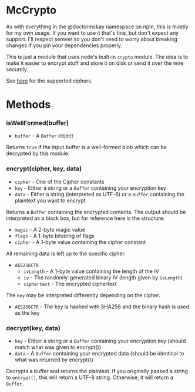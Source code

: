 # McCrypto

As with everything in the @doctormckay namespace on npm, this is mostly for my own usage. If you want to use it that's
fine, but don't expect any support. I'll respect semver so you don't need to worry about breaking changes if you
pin your dependencies properly.

This is just a module that uses node's built-in `crypto` module. The idea is to make it easier to encrypt stuff
and store it on disk or send it over the wire securely.

See [here](https://github.com/DoctorMcKay/node-crypto/blob/master/index.js#L3) for the supported ciphers.

# Methods

### isWellFormed(buffer)
- `buffer` - A `Buffer` object

Returns `true` if the input buffer is a well-formed blob which can be decrypted by this module.

### encrypt(cipher, key, data)
- `cipher` - One of the Cipher constants
- `key` - Either a string or a `Buffer` containing your encryption key
- `data` - Either a string (interpreted as UTF-8) or a `Buffer` containing the plaintext you want to encrypt

Returns a `Buffer` containing the encrypted contents. The output should be interpreted as a black box, but for reference
here is the structure:

- `magic` - A 2-byte magic value
- `flags` - A 1-byte bitstring of flags
- `cipher` - A 1-byte value containing the cipher constant

All remaining data is left up to the specific cipher.

- `AES256CTR`
    - `ivLength` - A 1-byte value containing the length of the IV
    - `iv` - The randomly-generated binary IV (length given by `ivLength`)
    - `ciphertext` - The encrypted ciphertext

The `key` may be interpreted differently depending on the cipher.

- `AES256CTR` - The key is hashed with SHA256 and the binary hash is used as the key

### decrypt(key, data)
- `key` - Either a string or a `Buffer` containing your encryption key (should match what was given to encrypt())
- `data` - A `Buffer` containing your encrypted data (should be identical to what was returned by encrypt())

Decrypts a buffer and returns the plaintext. If you originally passed a string to `encrypt()`, this will return a
UTF-8 string. Otherwise, it will return a `Buffer`.
